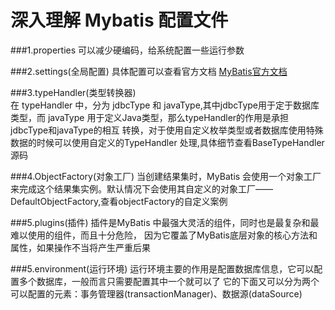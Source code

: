# 深入理解 Mybatis 配置文件

###1.properties
可以减少硬编码，给系统配置一些运行参数

###2.settings(全局配置)
 具体配置可以查看官方文档 [MyBatis官方文档](https://mybatis.org/mybatis-3/zh/configuration.html)

###3.typeHandler(类型转换器)  
在 typeHandler 中，分为 jdbcType 和 javaType,其中jdbcType用于定于数据库类型，而
javaType 用于定义Java类型，那么typeHandler的作用是承担jdbcType和javaType的相互
转换，对于使用自定义枚举类型或者数据库使用特殊数据的时候可以使用自定义的TypeHandler
处理,具体细节查看BaseTypeHandler源码 


###4.ObjectFactory(对象工厂)
 当创建结果集时，MyBatis 会使用一个对象工厂来完成这个结果集实例。默认情况下会使用其自定义的对象工厂——
 DefaultObjectFactory,查看objectFactory的自定义案例
 
 
 ###5.plugins(插件)
 插件是MyBatis 中最强大灵活的组件，同时也是最复杂和最难以使用的组件，而且十分危险，
 因为它覆盖了MyBatis底层对象的核心方法和属性，如果操作不当将产生严重后果
 
 
 
 ###5.environment(运行环境)
 运行环境主要的作用是配置数据库信息，它可以配置多个数据库，一般而言只需要配置其中一个就可以了
 它的下面又可以分为两个可以配置的元素：事务管理器(transactionManager)、数据源(dataSource)

